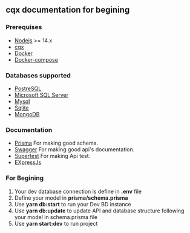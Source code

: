## cqx documentation for begining

### Prerequises
- [Nodejs](https://nodejs.org/) >= 14.x
- [cqx](https://www.npmjs.com/package/cqx)
- [Docker](https://docs.docker.com/get-docker/)
- [Docker-compose](https://docs.docker.com/compose/)

### Databases supported
- [PostreSQL](https://www.prisma.io/docs/concepts/database-connectors/postgresql)
- [Microsoft SQL Server](https://www.prisma.io/docs/concepts/database-connectors/sql-server)
- [Mysql](https://www.prisma.io/docs/concepts/database-connectors/mysql)
- [Sqlite](https://www.prisma.io/docs/concepts/database-connectors/sqlite)
- [MongoDB](https://www.mongodb.com/)


### Documentation
- [Prisma](https://www.prisma.io/docs/reference/api-reference/prisma-schema-reference) For making good schema.
- [Swagger](https://github.com/OAI/OpenAPI-Specification/blob/main/versions/3.0.3.md#schemaObject) For making good api's documentation.
- [Supertest](https://www.npmjs.com/package/supertest) For making Api test.
- [EXpressJs](https://expressjs.com/fr/4x/api.html)


### For Begining
1. Your dev database connection is define in **.env** file
2. Define your model in **prisma/schema.prisma**
3. Use **yarn db:start** to run your Dev BD instance
4. Use **yarn db:update** to update API and database structure following your model in schema.prisma file
5. Use **yarn start:dev** to run project
